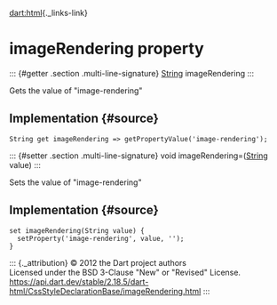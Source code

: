 [dart:html](../../dart-html/dart-html-library){._links-link}

imageRendering property
=======================

::: {#getter .section .multi-line-signature}
[String](../../dart-core/string-class) imageRendering
:::

Gets the value of \"image-rendering\"

Implementation {#source}
--------------

``` {.language-dart data-language="dart"}
String get imageRendering => getPropertyValue('image-rendering');
```

::: {#setter .section .multi-line-signature}
void imageRendering=([String](../../dart-core/string-class) value)
:::

Sets the value of \"image-rendering\"

Implementation {#source}
--------------

``` {.language-dart data-language="dart"}
set imageRendering(String value) {
  setProperty('image-rendering', value, '');
}
```

::: {._attribution}
© 2012 the Dart project authors\
Licensed under the BSD 3-Clause \"New\" or \"Revised\" License.\
<https://api.dart.dev/stable/2.18.5/dart-html/CssStyleDeclarationBase/imageRendering.html>
:::

